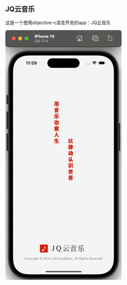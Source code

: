 ## JQ云音乐
这是一个使用objective-c语言开发的app：JQ云音乐

![启动页](https://github.com/zhangJqUESTC/iosProjectImg/blob/main/0.png)